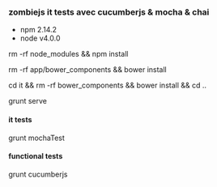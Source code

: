 ### zombiejs it tests avec cucumberjs & mocha & chai

* npm 2.14.2
* node v4.0.0

rm -rf node_modules && npm install

rm -rf app/bower_components && bower install

cd it && rm -rf bower_components && bower install && cd ..

grunt serve

#### it tests
grunt mochaTest
#### functional tests
grunt cucumberjs
